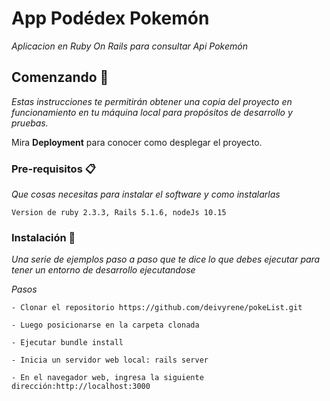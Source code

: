 # App Podédex Pokemón

_Aplicacion en Ruby On Rails para consultar Api Pokemón_

## Comenzando 🚀

_Estas instrucciones te permitirán obtener una copia del proyecto en funcionamiento en tu máquina local para propósitos de desarrollo y pruebas._

Mira **Deployment** para conocer como desplegar el proyecto.


### Pre-requisitos 📋

_Que cosas necesitas para instalar el software y como instalarlas_

```
Version de ruby 2.3.3, Rails 5.1.6, nodeJs 10.15
```

### Instalación 🔧

_Una serie de ejemplos paso a paso que te dice lo que debes ejecutar para tener un entorno de desarrollo ejecutandose_

_Pasos_

```
- Clonar el repositorio https://github.com/deivyrene/pokeList.git

- Luego posicionarse en la carpeta clonada

- Ejecutar bundle install

- Inicia un servidor web local: rails server

- En el navegador web, ingresa la siguiente dirección:http://localhost:3000
